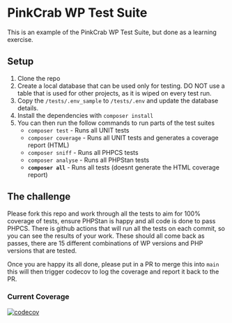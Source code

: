 # PinkCrab WP Test Suite 

This is an example of the PinkCrab WP Test Suite, but done as a learning exercise.

## Setup

1. Clone the repo
2. Create a local database that can be used only for testing. DO NOT use a table that is used for other projects, as it is wiped on every test run.
3. Copy the `/tests/.env_sample` to `/tests/.env` and update the database details.
4. Install the dependencies with `composer install`
5. You can then run the follow commands to run parts of the test suites
   * `composer test` - Runs all UNIT tests
   * `composer coverage` - Runs all  UNIT tests and generates a coverage report (HTML)
   * `composer sniff` - Runs all PHPCS tests
   * `composer analyse` - Runs all PHPStan tests
   * **`composer all`** - Runs all tests (doesnt generate the HTML coverage report)

## The challenge

Please fork this repo and work through all the tests to aim for 100% coverage of tests, ensure PHPStan is happy and all code is done to pass PHPCS.
There is github actions that will run all the tests on each commit, so you can see the results of your work. These should all come back as passes, there are 15 different combinations of WP versions and PHP versions that are tested.

Once you are happy its all done, please put in a PR to merge this into `main` this will then trigger codecov to log the coverage and report it back to the PR.

### Current Coverage
[![codecov](https://codecov.io/gh/gin0115/wp-unit-setup/branch/main/graph/badge.svg?token=GVTB7X33RY)](https://codecov.io/gh/gin0115/wp-unit-setup)





